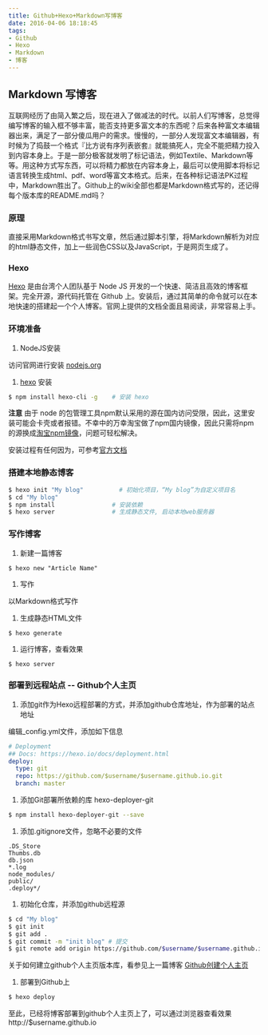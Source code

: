 ```yaml
---
title: Github+Hexo+Markdown写博客
date: 2016-04-06 18:18:45
tags:
- Github
- Hexo
- Markdown
- 博客
---
```


## Markdown 写博客

互联网经历了由简入繁之后，现在进入了做减法的时代。以前人们写博客，总觉得编写博客的输入框不够丰富，能否支持更多富文本的东西呢？后来各种富文本编辑器出来，满足了一部分傻瓜用户的需求。慢慢的，一部分人发现富文本编辑器，有时候为了捣鼓一个格式『比方说有序列表嵌套』就能搞死人，完全不能把精力投入到内容本身上。于是一部分极客就发明了标记语法，例如Textile、Markdown等等。用这种方式写东西，可以将精力都放在内容本身上，最后可以使用脚本将标记语言转换生成html、pdf、word等富文本格式。后来，在各种标记语法PK过程中，Markdown胜出了。Github上的wiki全部也都是Markdown格式写的，还记得每个版本库的README.md吗？

### 原理

直接采用Markdown格式书写文章，然后通过脚本引擎，将Markdown解析为对应的html静态文件，加上一些润色CSS以及JavaScript，于是网页生成了。

### Hexo

[Hexo](https://hexo.io/) 是由台湾个人团队基于 Node JS 开发的一个快速、简洁且高效的博客框架。完全开源，源代码托管在 Github 上。安装后，通过其简单的命令就可以在本地快速的搭建起一个个人博客。官网上提供的文档全面且易阅读，非常容易上手。

### 环境准备

1. NodeJS安装

  访问官网进行安装 [nodejs.org](https://nodejs.org/en/)

1. [hexo](https://hexo.io/) 安装

  ``` bash
  $ npm install hexo-cli -g    # 安装 hexo
  ```

  **注意** 由于 node 的包管理工具npm默认采用的源在国内访问受限，因此，这里安装可能会卡壳或者报错。不幸中的万幸淘宝做了npm国内镜像，因此只需将npm的源换成[淘宝npm镜像](http://npm.taobao.org/)，问题可轻松解决。

  安装过程有任何因为，可参考[官方文档](https://hexo.io/zh-cn/docs/)


### 搭建本地静态博客

``` bash
$ hexo init "My blog"          # 初始化项目，“My blog”为自定义项目名
$ cd "My blog"
$ npm install                # 安装依赖
$ hexo server                # 生成静态文件, 启动本地web服务器
```
### 写作博客

1. 新建一篇博客

  ```
  $ hexo new "Article Name"
  ```

1. 写作

  以Markdown格式写作

1. 生成静态HTML文件

  ```
  $ hexo generate
  ```

1. 运行博客，查看效果

  ```
  $ hexo server
  ```
### 部署到远程站点 -- Github个人主页

1. 添加git作为Hexo远程部署的方式，并添加github仓库地址，作为部署的站点地址

  编辑_config.yml文件，添加如下信息
  ``` YAML
  # Deployment
  ## Docs: https://hexo.io/docs/deployment.html
  deploy:
    type: git
    repo: https://github.com/$username/$username.github.io.git
    branch: master
  ```
1. 添加Git部署所依赖的库 hexo-deployer-git

  ``` bash
  $ npm install hexo-deployer-git --save
  ```

1. 添加.gitignore文件，忽略不必要的文件

  ``` git
  .DS_Store
  Thumbs.db
  db.json
  *.log
  node_modules/
  public/
  .deploy*/
  ```

1. 初始化仓库，并添加github远程源

  ```bash
  $ cd "My blog"
  $ git init
  $ git add .
  $ git commit -m "init blog" # 提交
  $ git remote add origin https://github.com/$username/$username.github.io.git # 添加远程源
  ```

  关于如何建立github个人主页版本库，看参见上一篇博客 [Github创建个人主页](http://wangsheng.github.io/2016/04/06/Github%E5%88%9B%E5%BB%BA%E4%B8%AA%E4%BA%BA%E4%B8%BB%E9%A1%B5/)

1. 部署到Github上

  ``` bash
  $ hexo deploy
  ```

至此，已经将博客部署到github个人主页上了，可以通过浏览器查看效果 http://$username.github.io